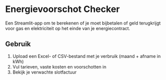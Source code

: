 # Energievoorschot Checker

Een Streamlit-app om te berekenen of je moet bijbetalen of geld terugkrijgt voor gas en elektriciteit op het einde van je energiecontract.

## Gebruik

1. Upload een Excel- of CSV-bestand met je verbruik (maand + afname in kWh)
2. Vul tarieven, vaste kosten en voorschotten in
3. Bekijk je verwachte slotfactuur
